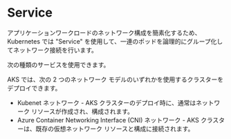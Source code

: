# Service

アプリケーションワークロードのネットワーク構成を簡素化するため、Kubernetes では "Service" を使用して、一連のポッドを論理的にグループ化してネットワーク接続を行います。

次の種類のサービスを使用できます。



AKS では、次の 2 つのネットワーク モデルのいずれかを使用するクラスターをデプロイできます。
- Kubenet ネットワーク - AKS クラスターのデプロイ時に、通常はネットワーク リソースが作成され、構成されます。
- Azure Container Networking Interface (CNI) ネットワーク - AKS クラスターは、既存の仮想ネットワーク リソースと構成に接続されます。
